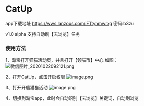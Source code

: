 # CatUp

app下载地址
https://wws.lanzous.com/iFTtyhmwrxg
密码:b3zu

v1.0 alpha
支持自动刷【去浏览】任务

### 使用方法
1、淘宝打开猫猫活动页，并且打开【领喵币】中心
如图：
![微信图片_20201022092121.png](https://i.loli.net/2020/10/22/nTHASfQpUJKLdNF.png)

2、打开CatUp，点击开启权限
![image.png](https://i.loli.net/2020/10/22/eidFPljJmhUpc1E.png)

3、打开开启猫猫活动
![image.png](https://i.loli.net/2020/10/22/q9Nj5Mh4KnzGto7.png)

4、切换到淘宝app，此时会自动识别【去浏览】关键词，自动刷浏览


